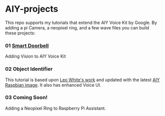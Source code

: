 # AIY-projects
This repo supports my tutorials that extend the AIY Voice Kit by Google. By adding a pi Camera, a neopixel ring, and a few wave files you can build these projects:


### 01 <a href="https://www.hackster.io/elizmyers/aiy-smart-doorbell-02d8ad"> Smart Doorbell</a>
Adding Vision to AIY Voice Kit

### 02 Object Identifier 
This tutorial is based upon <a href="http://blog.mybigideas.uk/2018/03/adding-vision-to-your-aiy-project-in-4.html">Leo White's work</a> and updated with the latest <a href="https://github.com/google/aiyprojects-raspbian/releases/tag/v20181116">AIY Raspbian image</a>. It also has enhanced Voice UI.

### 03 Coming Soon!
Adding a Neopixel Ring to Raspberry Pi Assistant.
